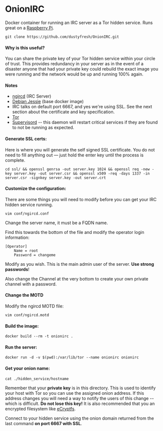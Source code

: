 # OnionIRC
Docker container for running an IRC server as a Tor hidden service. Runs great on a [Raspberry Pi](https://www.raspberrypi.org/).

```
git clone https://github.com/dustyfresh/OnionIRC.git
```

#### Why is this useful?
You can share the private key of your Tor hidden service within your circle of trust. This provides redundancy in your server as in the event of a disaster anyone that had your private key could rebuild the exact image you were running  and the network would be up and running 100% again.

#### Notes
* [ngircd](http://ngircd.barton.de/) (IRC Server)
* [Debian Jessie](https://hub.docker.com/_/debian/) (base docker image)
* IRC talks on default port 6667, and yes we're using SSL. See the next section about the certificate and key specification.
* [Tor](https://www.torproject.org/)
* [Supervisord](http://supervisord.org/) -- this daemon will restart critical services if they are found to not be running as expected.

#### Generate SSL certs:
Here is where you will generate the self signed SSL certificate. You do not need to fill anything out — just hold the enter key until the process is complete.
```
cd ssl/ && openssl genrsa -out server.key 1024 && openssl req -new -key server.key -out server.csr && openssl x509 -req -days 1337 -in server.csr -signkey server.key -out server.crt
```

#### Customize the configuration:
There are some things you will need to modify before you can get your IRC hidden service running.
```
vim conf/ngircd.conf
```

Change the server name, it must be a FQDN name.

Find this towards the bottom of the file and modify the operator login information:

```
[Operator]
    Name = root
    Password = changeme
```

Modify as you wish. This is the main admin user of the server. **Use strong passwords**!

Also change the Channel at the very bottom to create your own private channel with a password.

#### Change the MOTD
Modify the ngircd MOTD file:
```
vim conf/ngircd.motd
```

#### Build the image:
```
docker build --rm -t onionirc .
```

#### Run the server:
```
docker run -d -v $(pwd):/var/lib/tor --name onionirc onionirc
```

#### Get your onion name:
```
cat ./hidden_service/hostname
```

Remember that your **private key** is in this directory. This is used to identify your host with Tor so you can use the assigned onion address. If this address changes you will need a way to notify the users of this change -- which is difficult. **Do not lose this key!** It is also recommended that you an encrypted filesystem like [eCryptfs](http://ecryptfs.org/).

Connect to your hidden service using the onion domain returned from the last command **on port 6667 with SSL**.
